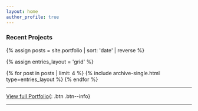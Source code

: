 ```yaml
---
layout: home
author_profile: true
---
```


<h3 class="archive__subtitle">Recent Projects</h3>

{% assign posts = site.portfolio | sort: 'date' | reverse %}

{% assign entries_layout = 'grid' %}
<div class="entries-{{ entries_layout }}">
  {% for post in posts | limit: 4 %}
    {% include archive-single.html type=entries_layout %}
  {% endfor %}
</div>

----

[View full Portfolio](/portfolio/){: .btn .btn--info}

----
